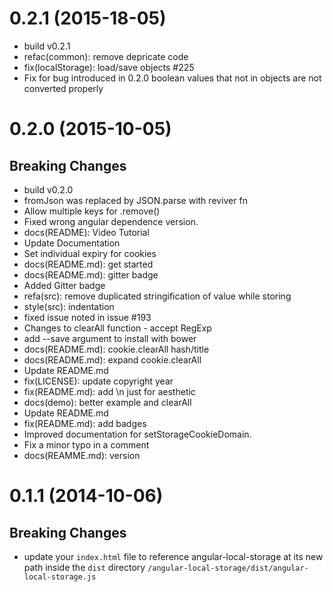 <a name="0.2.1"></a>

# 0.2.1 (2015-18-05)
- build v0.2.1
- refac(common): remove depricate code
- fix(localStorage): load/save objects #225
- Fix for bug introduced in 0.2.0 boolean values that not in objects are not converted properly

<a name="0.2.0"></a>

# 0.2.0 (2015-10-05)

## Breaking Changes
- build v0.2.0
- fromJson was replaced by JSON.parse with reviver fn
- Allow multiple keys for .remove()
- Fixed wrong angular dependence version.
- docs(README): Video Tutorial
- Update Documentation
- Set individual expiry for cookies
- docs(README.md): get started
- docs(README.md): gitter badge
- Added Gitter badge
- refa(src): remove duplicated stringification of value while storing
- style(src): indentation
- fixed issue noted in issue #193
- Changes to clearAll function - accept RegExp
- add --save argument to install with bower
- docs(README.md): cookie.clearAll hash/title
- docs(README.md): expand cookie.clearAll
- Update README.md
- fix(LICENSE): update copyright year
- fix(README.md): add \n just for aesthetic
- docs(demo): better example and clearAll
- Update README.md
- fix(README.md): add badges
- Improved documentation for setStorageCookieDomain.
- Fix a minor typo in a comment
- docs(REAMME.md): version

<a name="0.1.1"></a>
# 0.1.1 (2014-10-06)


## Breaking Changes
- update your `index.html` file to reference angular-local-storage at its new
  path inside the `dist` directory `/angular-local-storage/dist/angular-local-storage.js`

